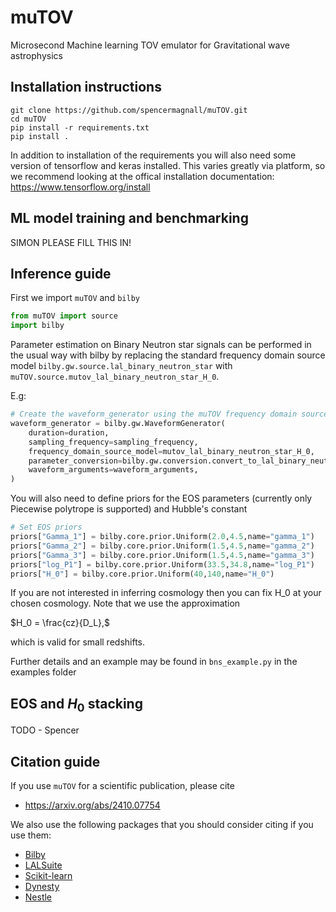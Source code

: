 # muTOV
Microsecond Machine learning TOV emulator for Gravitational wave astrophysics 

## Installation instructions
```shell
git clone https://github.com/spencermagnall/muTOV.git
cd muTOV
pip install -r requirements.txt
pip install .
```
In addition to installation of the requirements you will also need some version of tensorflow and keras installed.
This varies greatly via platform, so we recommend looking at the offical installation documentation: <https://www.tensorflow.org/install>
## ML model training and benchmarking
SIMON PLEASE FILL THIS IN! 

## Inference guide
First we import `muTOV` and `bilby`

```python
from muTOV import source
import bilby
```


Parameter estimation on Binary Neutron star signals can be performed in the usual way with
bilby by replacing the standard frequency domain source model `bilby.gw.source.lal_binary_neutron_star`
with `muTOV.source.mutov_lal_binary_neutron_star_H_0`. 

E.g: 
```python
# Create the waveform_generator using the muTOV frequency domain source model
waveform_generator = bilby.gw.WaveformGenerator(
    duration=duration,
    sampling_frequency=sampling_frequency,
    frequency_domain_source_model=mutov_lal_binary_neutron_star_H_0,
    parameter_conversion=bilby.gw.conversion.convert_to_lal_binary_neutron_star_parameters,
    waveform_arguments=waveform_arguments,
)
```

You will also need to define priors for the EOS parameters (currently only Piecewise polytrope is supported) and Hubble's constant 
```python
# Set EOS priors
priors["Gamma_1"] = bilby.core.prior.Uniform(2.0,4.5,name="gamma_1")
priors["Gamma_2"] = bilby.core.prior.Uniform(1.5,4.5,name="gamma_2")
priors["Gamma_3"] = bilby.core.prior.Uniform(1.5,4.5,name="gamma_3")
priors["log_P1"] = bilby.core.prior.Uniform(33.5,34.8,name="log_P1")
priors["H_0"] = bilby.core.prior.Uniform(40,140,name="H_0")
```
If you are not interested in inferring cosmology then you can fix H_0 at your chosen cosmology.
Note that we use the approximation

$`H_0 = \frac{cz}{D_L},`$

which is valid for small redshifts. 

Further details and an example may be found in `bns_example.py` in the examples folder 

## EOS and $`H_0`$ stacking

TODO - Spencer

## Citation guide
If you use `muTOV` for a scientific publication, please cite
* https://arxiv.org/abs/2410.07754


We also use the following packages that you should consider citing if you use them:
* [Bilby](https://git.ligo.org/lscsoft/bilby/-/tree/master)
* [LALSuite](https://lscsoft.docs.ligo.org/lalsuite/)
* [Scikit-learn](https://scikit-learn.org/stable/index.html)
* [Dynesty](https://dynesty.readthedocs.io/en/latest/)
* [Nestle](http://kylebarbary.com/nestle/)


